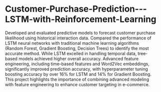 # Customer-Purchase-Prediction---LSTM-with-Reinforcement-Learning

Developed and evaluated predictive models to forecast customer purchase likelihood using historical interaction data. Compared the performance of LSTM neural networks with traditional machine learning algorithms (Random Forest, Gradient Boosting, Decision Trees) to identify the most accurate method. While LSTM excelled in handling temporal data, tree-based models achieved higher overall accuracy. Advanced feature engineering, including time-based features and Word2Vec embeddings, significantly improved prediction accuracy, with hyperparameter tuning boosting accuracy by over 16% for LSTM and 14% for Gradient Boosting. This project highlights the importance of combining advanced modeling with feature engineering to enhance customer targeting in e-commerce.
